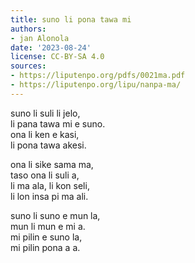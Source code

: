 ```yaml
---
title: suno li pona tawa mi
authors:
- jan Alonola
date: '2023-08-24'
license: CC-BY-SA 4.0
sources:
- https://liputenpo.org/pdfs/0021ma.pdf
- https://liputenpo.org/lipu/nanpa-ma/
---
```


suno li suli li jelo,  
li pana tawa mi e suno.  
ona li ken e kasi,  
li pona tawa akesi.

ona li sike sama ma,  
taso ona li suli a,  
li ma ala, li kon seli,  
li lon insa pi ma ali.

suno li suno e mun la,  
mun li mun e mi a.  
mi pilin e suno la,  
mi pilin pona a a.